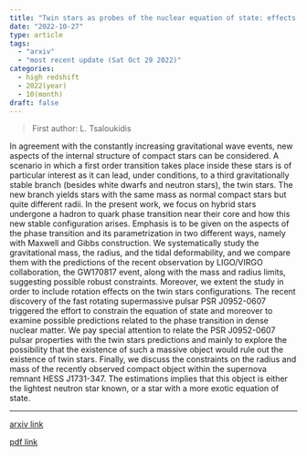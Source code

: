 ```yaml
---
title: "Twin stars as probes of the nuclear equation of state: effects of rotation through the PSR J0952-0607 pulsar and constraints via the tidal deformability from the GW170817 event"
date: "2022-10-27"
type: article
tags:
  - "arxiv"
  - "most recent update (Sat Oct 29 2022)"
categories:
  - high redshift
  - 2022(year)
  - 10(month)
draft: false
---
```


> First author: L. Tsaloukidis

 In agreement with the constantly increasing gravitational wave events, new
aspects of the internal structure of compact stars can be considered. A
scenario in which a first order transition takes place inside these stars is of
particular interest as it can lead, under conditions, to a third
gravitationally stable branch (besides white dwarfs and neutron stars), the
twin stars. The new branch yields stars with the same mass as normal compact
stars but quite different radii. In the present work, we focus on hybrid stars
undergone a hadron to quark phase transition near their core and how this new
stable configuration arises. Emphasis is to be given on the aspects of the
phase transition and its parametrization in two different ways, namely with
Maxwell and Gibbs construction. We systematically study the gravitational mass,
the radius, and the tidal deformability, and we compare them with the
predictions of the recent observation by LIGO/VIRGO collaboration, the GW170817
event, along with the mass and radius limits, suggesting possible robust
constraints. Moreover, we extent the study in order to include rotation effects
on the twin stars configurations. The recent discovery of the fast rotating
supermassive pulsar PSR J0952-0607 triggered the effort to constrain the
equation of state and moreover to examine possible predictions related to the
phase transition in dense nuclear matter. We pay special attention to relate
the PSR J0952-0607 pulsar properties with the twin stars predictions and mainly
to explore the possibility that the existence of such a massive object would
rule out the existence of twin stars. Finally, we discuss the constraints on
the radius and mass of the recently observed compact object within the
supernova remnant HESS J1731-347. The estimations implies that this object is
either the lightest neutron star known, or a star with a more exotic equation
of state.

---
[arxiv link](http://arxiv.org/abs/2210.15644v1)

[pdf link](http://arxiv.org/pdf/2210.15644v1)